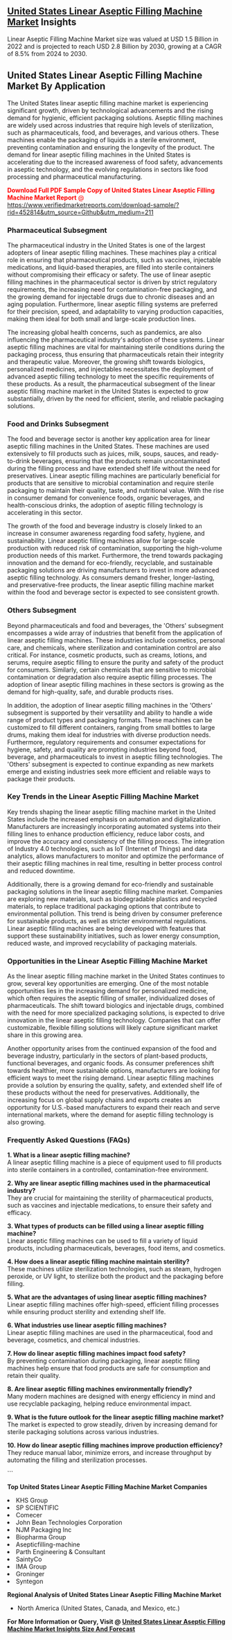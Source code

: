 <h2><a href="https://www.verifiedmarketreports.com/download-sample/?rid=452814&amp;utm_source=Github&amp;utm_medium=211" target="_blank">United States Linear Aseptic Filling Machine Market</a> Insights</h2><p>Linear Aseptic Filling Machine Market size was valued at USD 1.5 Billion in 2022 and is projected to reach USD 2.8 Billion by 2030, growing at a CAGR of 8.5% from 2024 to 2030.</p><p><h2>United States Linear Aseptic Filling Machine Market By Application</h2><p>The United States linear aseptic filling machine market is experiencing significant growth, driven by technological advancements and the rising demand for hygienic, efficient packaging solutions. Aseptic filling machines are widely used across industries that require high levels of sterilization, such as pharmaceuticals, food, and beverages, and various others. These machines enable the packaging of liquids in a sterile environment, preventing contamination and ensuring the longevity of the product. The demand for linear aseptic filling machines in the United States is accelerating due to the increased awareness of food safety, advancements in aseptic technology, and the evolving regulations in sectors like food processing and pharmaceutical manufacturing.</p><p><p><span class=""><span style="color: #ff0000;"><strong>Download Full PDF Sample Copy of United States Linear Aseptic Filling Machine Market Report</strong> @ </span><a href="https://www.verifiedmarketreports.com/download-sample/?rid=452814&amp;utm_source=Github&amp;utm_medium=211" target="_blank">https://www.verifiedmarketreports.com/download-sample/?rid=452814&amp;utm_source=Github&amp;utm_medium=211</a></span></p></p><h3>Pharmaceutical Subsegment</h3><p>The pharmaceutical industry in the United States is one of the largest adopters of linear aseptic filling machines. These machines play a critical role in ensuring that pharmaceutical products, such as vaccines, injectable medications, and liquid-based therapies, are filled into sterile containers without compromising their efficacy or safety. The use of linear aseptic filling machines in the pharmaceutical sector is driven by strict regulatory requirements, the increasing need for contamination-free packaging, and the growing demand for injectable drugs due to chronic diseases and an aging population. Furthermore, linear aseptic filling systems are preferred for their precision, speed, and adaptability to varying production capacities, making them ideal for both small and large-scale production lines.</p><p>The increasing global health concerns, such as pandemics, are also influencing the pharmaceutical industry's adoption of these systems. Linear aseptic filling machines are vital for maintaining sterile conditions during the packaging process, thus ensuring that pharmaceuticals retain their integrity and therapeutic value. Moreover, the growing shift towards biologics, personalized medicines, and injectables necessitates the deployment of advanced aseptic filling technology to meet the specific requirements of these products. As a result, the pharmaceutical subsegment of the linear aseptic filling machine market in the United States is expected to grow substantially, driven by the need for efficient, sterile, and reliable packaging solutions.</p><h3>Food and Drinks Subsegment</h3><p>The food and beverage sector is another key application area for linear aseptic filling machines in the United States. These machines are used extensively to fill products such as juices, milk, soups, sauces, and ready-to-drink beverages, ensuring that the products remain uncontaminated during the filling process and have extended shelf life without the need for preservatives. Linear aseptic filling machines are particularly beneficial for products that are sensitive to microbial contamination and require sterile packaging to maintain their quality, taste, and nutritional value. With the rise in consumer demand for convenience foods, organic beverages, and health-conscious drinks, the adoption of aseptic filling technology is accelerating in this sector.</p><p>The growth of the food and beverage industry is closely linked to an increase in consumer awareness regarding food safety, hygiene, and sustainability. Linear aseptic filling machines allow for large-scale production with reduced risk of contamination, supporting the high-volume production needs of this market. Furthermore, the trend towards packaging innovation and the demand for eco-friendly, recyclable, and sustainable packaging solutions are driving manufacturers to invest in more advanced aseptic filling technology. As consumers demand fresher, longer-lasting, and preservative-free products, the linear aseptic filling machine market within the food and beverage sector is expected to see consistent growth.</p><h3>Others Subsegment</h3><p>Beyond pharmaceuticals and food and beverages, the 'Others' subsegment encompasses a wide array of industries that benefit from the application of linear aseptic filling machines. These industries include cosmetics, personal care, and chemicals, where sterilization and contamination control are also critical. For instance, cosmetic products, such as creams, lotions, and serums, require aseptic filling to ensure the purity and safety of the product for consumers. Similarly, certain chemicals that are sensitive to microbial contamination or degradation also require aseptic filling processes. The adoption of linear aseptic filling machines in these sectors is growing as the demand for high-quality, safe, and durable products rises.</p><p>In addition, the adoption of linear aseptic filling machines in the 'Others' subsegment is supported by their versatility and ability to handle a wide range of product types and packaging formats. These machines can be customized to fill different containers, ranging from small bottles to large drums, making them ideal for industries with diverse production needs. Furthermore, regulatory requirements and consumer expectations for hygiene, safety, and quality are prompting industries beyond food, beverage, and pharmaceuticals to invest in aseptic filling technologies. The 'Others' subsegment is expected to continue expanding as new markets emerge and existing industries seek more efficient and reliable ways to package their products.</p><h3>Key Trends in the Linear Aseptic Filling Machine Market</h3><p>Key trends shaping the linear aseptic filling machine market in the United States include the increased emphasis on automation and digitalization. Manufacturers are increasingly incorporating automated systems into their filling lines to enhance production efficiency, reduce labor costs, and improve the accuracy and consistency of the filling process. The integration of Industry 4.0 technologies, such as IoT (Internet of Things) and data analytics, allows manufacturers to monitor and optimize the performance of their aseptic filling machines in real time, resulting in better process control and reduced downtime.</p><p>Additionally, there is a growing demand for eco-friendly and sustainable packaging solutions in the linear aseptic filling machine market. Companies are exploring new materials, such as biodegradable plastics and recycled materials, to replace traditional packaging options that contribute to environmental pollution. This trend is being driven by consumer preference for sustainable products, as well as stricter environmental regulations. Linear aseptic filling machines are being developed with features that support these sustainability initiatives, such as lower energy consumption, reduced waste, and improved recyclability of packaging materials.</p><h3>Opportunities in the Linear Aseptic Filling Machine Market</h3><p>As the linear aseptic filling machine market in the United States continues to grow, several key opportunities are emerging. One of the most notable opportunities lies in the increasing demand for personalized medicine, which often requires the aseptic filling of smaller, individualized doses of pharmaceuticals. The shift toward biologics and injectable drugs, combined with the need for more specialized packaging solutions, is expected to drive innovation in the linear aseptic filling technology. Companies that can offer customizable, flexible filling solutions will likely capture significant market share in this growing area.</p><p>Another opportunity arises from the continued expansion of the food and beverage industry, particularly in the sectors of plant-based products, functional beverages, and organic foods. As consumer preferences shift towards healthier, more sustainable options, manufacturers are looking for efficient ways to meet the rising demand. Linear aseptic filling machines provide a solution by ensuring the quality, safety, and extended shelf life of these products without the need for preservatives. Additionally, the increasing focus on global supply chains and exports creates an opportunity for U.S.-based manufacturers to expand their reach and serve international markets, where the demand for aseptic filling technology is also growing.</p><h3>Frequently Asked Questions (FAQs)</h3><p><strong>1. What is a linear aseptic filling machine?</strong><br>A linear aseptic filling machine is a piece of equipment used to fill products into sterile containers in a controlled, contamination-free environment.</p><p><strong>2. Why are linear aseptic filling machines used in the pharmaceutical industry?</strong><br>They are crucial for maintaining the sterility of pharmaceutical products, such as vaccines and injectable medications, to ensure their safety and efficacy.</p><p><strong>3. What types of products can be filled using a linear aseptic filling machine?</strong><br>Linear aseptic filling machines can be used to fill a variety of liquid products, including pharmaceuticals, beverages, food items, and cosmetics.</p><p><strong>4. How does a linear aseptic filling machine maintain sterility?</strong><br>These machines utilize sterilization technologies, such as steam, hydrogen peroxide, or UV light, to sterilize both the product and the packaging before filling.</p><p><strong>5. What are the advantages of using linear aseptic filling machines?</strong><br>Linear aseptic filling machines offer high-speed, efficient filling processes while ensuring product sterility and extending shelf life.</p><p><strong>6. What industries use linear aseptic filling machines?</strong><br>Linear aseptic filling machines are used in the pharmaceutical, food and beverage, cosmetics, and chemical industries.</p><p><strong>7. How do linear aseptic filling machines impact food safety?</strong><br>By preventing contamination during packaging, linear aseptic filling machines help ensure that food products are safe for consumption and retain their quality.</p><p><strong>8. Are linear aseptic filling machines environmentally friendly?</strong><br>Many modern machines are designed with energy efficiency in mind and use recyclable packaging, helping reduce environmental impact.</p><p><strong>9. What is the future outlook for the linear aseptic filling machine market?</strong><br>The market is expected to grow steadily, driven by increasing demand for sterile packaging solutions across various industries.</p><p><strong>10. How do linear aseptic filling machines improve production efficiency?</strong><br>They reduce manual labor, minimize errors, and increase throughput by automating the filling and sterilization processes.</p>```</p><p><strong>Top United States Linear Aseptic Filling Machine Market Companies</strong></p><div data-test-id=""><p><li>KHS Group</li><li> SP SCIENTIFIC</li><li> Comecer</li><li> John Bean Technologies Corporation</li><li> NJM Packaging Inc</li><li> Biopharma Group</li><li> Asepticfilling-machine</li><li> Parth Engineering & Consultant</li><li> SaintyCo</li><li> IMA Group</li><li> Groninger</li><li> Syntegon</li></p><div><strong>Regional Analysis of&nbsp;United States Linear Aseptic Filling Machine Market</strong></div><ul><li dir="ltr"><p dir="ltr">North America&nbsp;(United States, Canada, and Mexico, etc.)</p></li></ul><p><strong>For More Information or Query, Visit @&nbsp;</strong><strong><a href="https://www.verifiedmarketreports.com/product/linear-aseptic-filling-machine-market/?utm_source=Github&amp;utm_medium=211" target="_blank">United States Linear Aseptic Filling Machine Market Insights Size And Forecast</a></strong></p></div>
